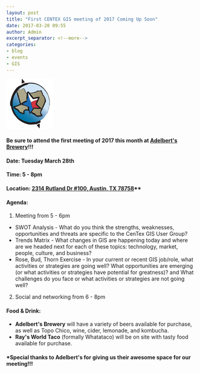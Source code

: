 ```yaml
---
layout: post
title: "First CENTEX GIS meeting of 2017 Coming Up Soon"
date: 2017-03-20 09:55
author: Admin
excerpt_separator: <!--more-->
categories:
- blog
- events
- GIS
---
```

![centex gis](/assets/img/blog/centex.png)
#### Be sure to attend the first meeting of 2017 this month at [Adelbert's Brewery](http://adelbertsbeer.com/)!!!

#### Date: Tuesday March 28th

#### Time: 5 - 8pm

#### Location: [2314 Rutland Dr #100, Austin, TX 78758](https://www.google.com/maps/place/Adelbert's+Brewery/@30.3825245,-97.720531,18z/data=!3m1!4b1!4m5!3m4!1s0x0:0x174d20f18188c72a!8m2!3d30.382525!4d-97.71988?hl=en)**
<!--more-->

#### Agenda:
1. Meeting from 5 - 6pm
  * SWOT Analysis - What do you think the strengths, weaknesses, opportunities and threats are specific to the CenTex GIS User Group?
  * Trends Matrix - What changes in GIS are happening today and where are we headed next for each of these topics: technology, market, people, culture, and business?
  * Rose, Bud, Thorn Exercise - In your current or recent GIS job/role, what activities or strategies are going well? What opportunities are emerging (or what activities or strategies have potential for greatness)? and What challenges do you face or what activities or strategies are not going well?
2. Social and networking from 6 - 8pm

#### Food & Drink:
+ **Adelbert's Brewery** will have a variety of beers available for purchase, as well as Topo Chico, wine, cider, lemonade, and kombucha.
+ **Ray's World Taco** (formally Whatataco) will be on site with tasty food available for purchase. 



#### *Special thanks to Adelbert's for giving us their awesome space for our meeting!!!

